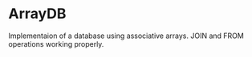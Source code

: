 # ArrayDB

Implementaion of a database using associative arrays.
JOIN and FROM operations working properly.
